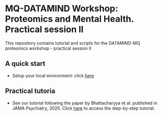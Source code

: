 # MQ-DATAMIND Workshop: Proteomics and Mental Health. Practical session II

This repository contains tutorial and scripts for the DATAMIND-MQ proteomics workshop - practical session II

## A quick start

-   Setup your local environment: click [here](https://github.com/xshen796/Proteomics_Workshop_Practical/blob/main/Setup.md)

## Practical tutoria

-   See our tutorial following the paper by Bhattacharyya et al. published in JAMA Psychiatry, 2025. Click [here](https://github.com/xshen796/Proteomics_Workshop_Practical/blob/main/Session_ii/FOLH1_Bipolar_practical.md) to access the step-by-step tutorial.


